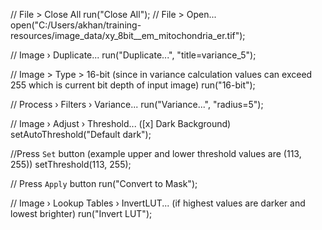 // File > Close All
run("Close All");
// File > Open...
open("C:/Users/akhan/training-resources/image_data/xy_8bit__em_mitochondria_er.tif");

// Image › Duplicate...
run("Duplicate...", "title=variance_5");

// Image > Type > 16-bit (since in variance calculation values can exceed 255 which is current bit depth of input image)
run("16-bit");

// Process › Filters › Variance...
run("Variance...", "radius=5");

// Image › Adjust › Threshold...   ([x] Dark Background)
setAutoThreshold("Default dark");

//Press `Set` button (example upper and lower threshold values are (113, 255))
setThreshold(113, 255);

// Press `Apply` button
run("Convert to Mask");

// Image › Lookup Tables › InvertLUT... (if highest values are darker and lowest brighter)
run("Invert LUT");
